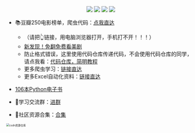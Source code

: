 <div align="center">
    <a href="https://github.com/zhaofeng092/python_auto_office"> <img src="https://badgen.net/badge/Github/%E7%A8%8B%E5%BA%8F%E5%91%98?icon=github&color=red"></a>
    <a href="http://t.cn/A6Gkrbzw"> <img src="https://badgen.net/badge/follow/%E5%85%AC%E4%BC%97%E5%8F%B7?icon=rss&color=green"></a>
    <a href="https://space.bilibili.com/259649365"> <img src="https://badgen.net/badge/pick/B%E7%AB%99?icon=dependabot&color=blue"></a>
    <a href="https://mp.weixin.qq.com/s/CadAaJUTUlXmTxJAjFUfPQ"> <img src="https://badgen.net/badge/join/%E4%BA%A4%E6%B5%81%E7%BE%A4?icon=atom&color=yellow"></a>
</div>





- 📚豆瓣250电影榜单，爬虫代码：[点我直达](https://gitee.com/zhaofeng092/python_auto_office/blob/master/%E5%85%B3%E9%94%AE%E8%AF%8D/%E5%B1%B1%E5%9F%8E/%E8%B1%86%E7%93%A3%E7%88%AC%E8%99%AB/douban250.py)
  - （请把👆链接，用电脑浏览器打开，手机打不开！！！）
  - [新发现！免翻免费看美剧](https://mp.weixin.qq.com/s/mhbomS7E46ng1ihNkb7eWg)
  - 防止格式错误，这里使用代码仓库传递代码，不会使用代码仓库的同学，请点我看：[代码仓库，简明教程](https://www.bilibili.com/video/BV1Ry4y1m7Ai)
  - 更多爬虫学习：[链接直达](https://gitee.com/zhaofeng092/python_auto_office/blob/master/%E5%85%B3%E9%94%AE%E8%AF%8D/%E7%BE%A4%E8%81%8A/%E6%9C%80%E6%96%B0%E6%95%99%E7%A8%8B/%E7%88%AC%E8%99%AB.md)
  - 更多Excel自动化资料：[链接直达](https://gitee.com/zhaofeng092/python_auto_office/blob/master/%E5%85%B3%E9%94%AE%E8%AF%8D/%E7%BE%A4%E8%81%8A/%E6%9C%80%E6%96%B0%E6%95%99%E7%A8%8B/%E8%87%AA%E5%8A%A8%E5%8C%96%E5%8A%9E%E5%85%AC.md)




- [106本Python电子书](https://mp.weixin.qq.com/s/Wa27Or7SaChF5rCw7LLdVg)

- 🚸学习交流群：[进群](https://mp.weixin.qq.com/s/oLSUxE1RwTFK5iJFb-jFgQ) 
- 📱社区资源合集：[合集](https://blog.csdn.net/weixin_42321517/article/details/113122547)

<img src="https://img-blog.csdnimg.cn/20201231105911656.jpg?x-oss-process=image/watermark,type_ZmFuZ3poZW5naGVpdGk,shadow_10,text_aHR0cHM6Ly9ibG9nLmNzZG4ubmV0L3dlaXhpbl80MjMyMTUxNw==,size_16,color_FFFFFF,t_70#pic_center" alt="csdn资源仓库" style="zoom:50%;" />



